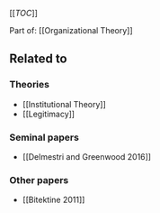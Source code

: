 [[_TOC_]]

Part of: [[Organizational Theory]]

## Related to

### Theories
* [[Institutional Theory]]
* [[Legitimacy]]

### Seminal papers
* [[Delmestri and Greenwood 2016]]

### Other papers
* [[Bitektine 2011]]